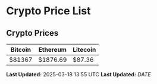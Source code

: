 # Crypto Price List

## Crypto Prices
| Bitcoin | Ethereum | Litecoin |
| ------- | -------- | -------- |
| $81367 | $1876.69 | $87.36 |
**Last Updated:** 2025-03-18 13:55 UTC
**Last Updated:** $DATE$
